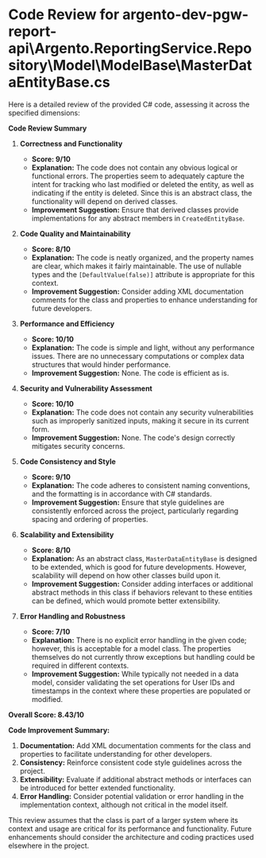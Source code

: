 # Code Review for argento-dev-pgw-report-api\Argento.ReportingService.Repository\Model\ModelBase\MasterDataEntityBase.cs

Here is a detailed review of the provided C# code, assessing it across the specified dimensions:

**Code Review Summary**

1. **Correctness and Functionality**
   - **Score: 9/10**
   - **Explanation:** The code does not contain any obvious logical or functional errors. The properties seem to adequately capture the intent for tracking who last modified or deleted the entity, as well as indicating if the entity is deleted. Since this is an abstract class, the functionality will depend on derived classes. 
   - **Improvement Suggestion:** Ensure that derived classes provide implementations for any abstract members in `CreatedEntityBase`.

2. **Code Quality and Maintainability**
   - **Score: 8/10**
   - **Explanation:** The code is neatly organized, and the property names are clear, which makes it fairly maintainable. The use of nullable types and the `[DefaultValue(false)]` attribute is appropriate for this context.
   - **Improvement Suggestion:** Consider adding XML documentation comments for the class and properties to enhance understanding for future developers.

3. **Performance and Efficiency**
   - **Score: 10/10**
   - **Explanation:** The code is simple and light, without any performance issues. There are no unnecessary computations or complex data structures that would hinder performance.
   - **Improvement Suggestion:** None. The code is efficient as is.

4. **Security and Vulnerability Assessment**
   - **Score: 10/10**
   - **Explanation:** The code does not contain any security vulnerabilities such as improperly sanitized inputs, making it secure in its current form.
   - **Improvement Suggestion:** None. The code's design correctly mitigates security concerns.

5. **Code Consistency and Style**
   - **Score: 9/10**
   - **Explanation:** The code adheres to consistent naming conventions, and the formatting is in accordance with C# standards. 
   - **Improvement Suggestion:** Ensure that style guidelines are consistently enforced across the project, particularly regarding spacing and ordering of properties.

6. **Scalability and Extensibility**
   - **Score: 8/10**
   - **Explanation:** As an abstract class, `MasterDataEntityBase` is designed to be extended, which is good for future developments. However, scalability will depend on how other classes build upon it.
   - **Improvement Suggestion:** Consider adding interfaces or additional abstract methods in this class if behaviors relevant to these entities can be defined, which would promote better extensibility.

7. **Error Handling and Robustness**
   - **Score: 7/10**
   - **Explanation:** There is no explicit error handling in the given code; however, this is acceptable for a model class. The properties themselves do not currently throw exceptions but handling could be required in different contexts.
   - **Improvement Suggestion:** While typically not needed in a data model, consider validating the set operations for User IDs and timestamps in the context where these properties are populated or modified.

**Overall Score: 8.43/10**

**Code Improvement Summary:**
1. **Documentation:** Add XML documentation comments for the class and properties to facilitate understanding for other developers.
2. **Consistency:** Reinforce consistent code style guidelines across the project.
3. **Extensibility:** Evaluate if additional abstract methods or interfaces can be introduced for better extended functionality.
4. **Error Handling:** Consider potential validation or error handling in the implementation context, although not critical in the model itself.

This review assumes that the class is part of a larger system where its context and usage are critical for its performance and functionality. Future enhancements should consider the architecture and coding practices used elsewhere in the project.